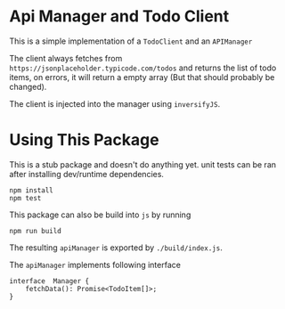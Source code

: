 # Api Manager and Todo Client

This is a simple implementation of a `TodoClient` and an `APIManager`

The client always fetches from `https://jsonplaceholder.typicode.com/todos` and returns the list of todo items, on errors, it will return a empty array (But that should probably be changed).

The client is injected into the manager using `inversifyJS`.

# Using This Package

This is a stub package and doesn't do anything yet. unit tests can be ran after installing dev/runtime dependencies.

```
npm install
npm test
```

This package can also be build into `js` by running

```
npm run build
```

The resulting `apiManager` is exported by `./build/index.js`.

The `apiManager` implements following interface

```
interface  Manager {
	fetchData(): Promise<TodoItem[]>;
}
```
